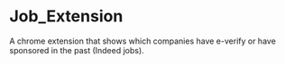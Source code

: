 # Job_Extension
A chrome extension that shows which companies have e-verify or have sponsored in the past (Indeed jobs). 
